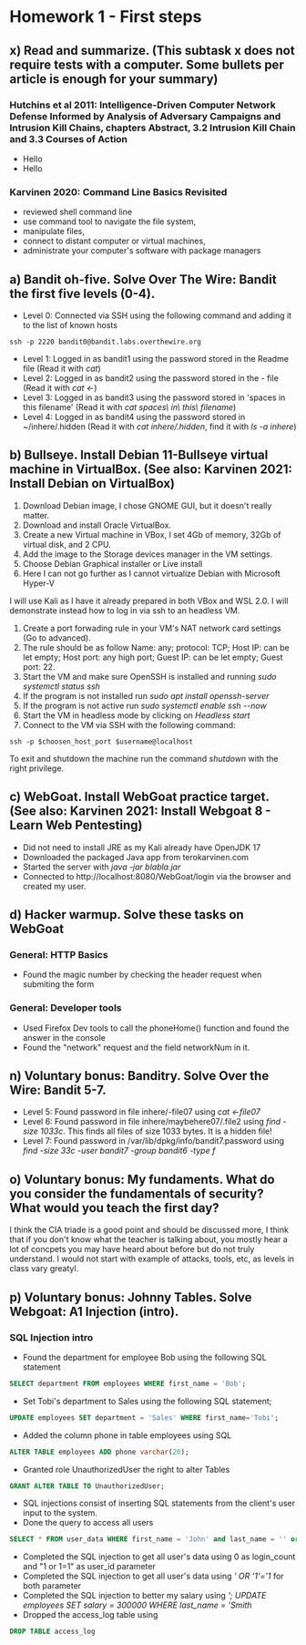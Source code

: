 # Homework 1 - First steps
## x) Read and summarize. (This subtask x does not require tests with a computer. Some bullets per article is enough for your summary)
### Hutchins et al 2011: Intelligence-Driven Computer Network Defense Informed by Analysis of Adversary Campaigns and Intrusion Kill Chains, chapters Abstract, 3.2 Intrusion Kill Chain and 3.3 Courses of Action
- Hello
- Hello
### Karvinen 2020: Command Line Basics Revisited
- reviewed shell command line
- use command tool to navigate the file system,
- manipulate files,
- connect to distant computer or virtual machines,
- administrate your computer's software with package managers

## a) Bandit oh-five. Solve Over The Wire: Bandit the first five levels (0-4).
- Level 0: Connected via SSH using the following command and adding it to the list of known hosts
```shell
ssh -p 2220 bandit0@bandit.labs.overthewire.org
```
- Level 1: Logged in as bandit1 using the password stored in the Readme file (Read it with *cat*)
- Level 2: Logged in as bandit2 using the password stored in the - file (Read it with *cat <-*)
- Level 3: Logged in as bandit3 using the password stored in 'spaces in this filename' (Read it with *cat spaces\ in\ this\ filename*)
- Level 4: Logged in as bandit4 using the password stored in ~/inhere/.hidden (Read it with *cat inhere/.hidden*, find it with *ls -a inhere*)

## b) Bullseye. Install Debian 11-Bullseye virtual machine in VirtualBox. (See also: Karvinen 2021: Install Debian on VirtualBox)
1. Download Debian image, I chose GNOME GUI, but it doesn't really matter.
2. Download and install Oracle VirtualBox.
4. Create a new Virtual machine in VBox, I set 4Gb of memory, 32Gb of virtual disk, and 2 CPU.
3. Add the image to the Storage devices manager in the VM settings.
4. Choose Debian Graphical installer or Live install
5. Here I can not go further as I cannot virtualize Debian with Microsoft Hyper-V

I will use Kali as I have it already prepared in both VBox and WSL 2.0. I will demonstrate instead how to log in via ssh to an headless VM.
1. Create a port forwading rule in your VM's NAT network card settings (Go to advanced).
2. The rule should be as follow Name: any; protocol: TCP; Host IP: can be let empty; Host port: any high port; Guest IP: can be let empty; Guest port: 22.
3. Start the VM and make sure OpenSSH is installed and running *sudo systemctl status ssh*
3. If the program is not installed run *sudo apt install openssh-server*
3. If the program is not active run *sudo systemctl enable ssh --now*
3. Start the VM in headless mode by clicking on *Headless start*
4. Connect to the VM via SSH with the following command:
```shell
ssh -p $choosen_host_port $username@localhost
```

To exit and shutdown the machine run the command *shutdown* with the right privilege.

## c) WebGoat. Install WebGoat practice target. (See also: Karvinen 2021: Install Webgoat 8 - Learn Web Pentesting)
- Did not need to install JRE as my Kali already have OpenJDK 17
- Downloaded the packaged Java app from terokarvinen.com
- Started the server with *java -jar blabla.jar*
- Connected to http://localhost:8080/WebGoat/login via the browser and created my user.

## d) Hacker warmup. Solve these tasks on WebGoat
### General: HTTP Basics
- Found the magic number by checking the header request when submiting the form
### General: Developer tools
- Used Firefox Dev tools to call the phoneHome() function and found the answer in the console
- Found the "network" request and the field networkNum in it.

## n) Voluntary bonus: Banditry. Solve Over the Wire: Bandit 5-7.
- Level 5: Found password in file inhere/-file07 using *cat <-file07*
- Level 6: Found password in file inhere/maybehere07/.file2 using *find -size 1033c*. This finds all files of size 1033 bytes. It is a hidden file!
- Level 7: Found password in /var/lib/dpkg/info/bandit7.password using *find -size 33c -user bandit7 -group bandit6 -type f*

## o) Voluntary bonus: My fundaments. What do you consider the fundamentals of security? What would you teach the first day?
I think the CIA triade is a good point and should be discussed more, I think that if you don't know what the teacher is talking about, you mostly hear a lot of
concpets you may have heard about before but do not truly understand. I would not start with example of attacks, tools, etc, as levels in class vary greatyl.

## p) Voluntary bonus: Johnny Tables. Solve Webgoat: A1 Injection (intro).
### SQL Injection intro
- Found the department for employee Bob using the following SQL statement
```SQL
SELECT department FROM employees WHERE first_name = 'Bob';
```
- Set Tobi's department to Sales using the following SQL statement;
```SQL
UPDATE employees SET department = 'Sales' WHERE first_name='Tobi';
```
- Added the column phone in table employees using SQL
```SQL
ALTER TABLE employees ADD phone varchar(20);
```
- Granted role UnauthorizedUser the right to alter Tables
```SQL
GRANT ALTER TABLE TO UnauthorizedUser;
```
- SQL injections consist of inserting SQL statements from the client's user input to the system.
- Done the query to access all users
```SQL
SELECT * FROM user_data WHERE first_name = 'John' and last_name = '' or '1' = '1'
```
- Completed the SQL injection to get all user's data using 0 as login_count and "1 or 1=1" as user_id parameter
- Completed the SQL injection to get all user's data using *' OR '1'='1* for both parameter
- Completed the SQL injection to better my salary using *'; UPDATE employees SET salary = 300000 WHERE last_name = 'Smith*
- Dropped the access_log table using
```SQL
DROP TABLE access_log
````